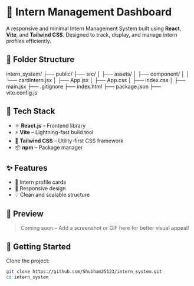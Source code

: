 # 🚀 Intern Management Dashboard

A responsive and minimal Intern Management System built using **React**, **Vite**, and **Tailwind CSS**. Designed to track, display, and manage intern profiles efficiently.

## 📂 Folder Structure

intern_system/
├── public/
├── src/
│ ├── assets/
│ ├── component/
│ │ └── cardintern.jsx
│ ├── App.jsx
│ ├── App.css
│ ├── index.css
│ ├── main.jsx
├── .gitignore
├── index.html
├── package.json
├── vite.config.js


## 🧰 Tech Stack

- ⚛️ **React.js** – Frontend library
- ⚡ **Vite** – Lightning-fast build tool
- 🎨 **Tailwind CSS** – Utility-first CSS framework
- 📦 **npm** – Package manager

## ✨ Features

- 📇 Intern profile cards
- 🎯 Responsive design
- 💡 Clean and scalable structure

## 📸 Preview

> Coming soon – Add a screenshot or GIF here for better visual appeal!

## 🚀 Getting Started

Clone the project:

```bash
git clone https://github.com/Shubham25123/intern_system.git
cd intern_system
